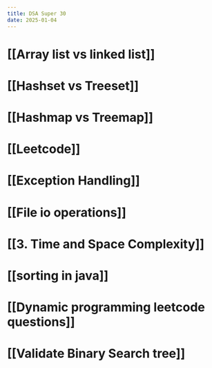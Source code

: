 ```yaml
---
title: DSA Super 30
date: 2025-01-04
---
```


# [[Array list vs linked list]]

# [[Hashset vs Treeset]]

# [[Hashmap vs Treemap]]

# [[Leetcode]]

# [[Exception Handling]]

# [[File io operations]]

# [[3. Time and Space Complexity]]

# [[sorting in java]]

# [[Dynamic programming leetcode questions]]

# [[Validate Binary Search tree]]
